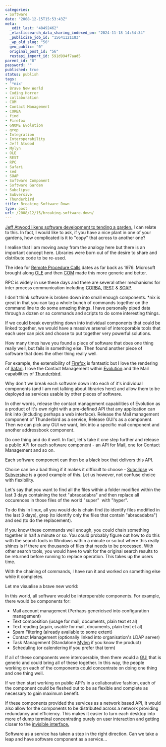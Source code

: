 ```yaml
---
categories:
- Software
date: "2008-12-15T15:53:43Z"
meta:
  _edit_last: "48492462"
  _elasticsearch_data_sharing_indexed_on: "2024-11-18 14:54:34"
  _publicize_job_id: "15641121183"
  _wp_old_slug: "56"
  geo_public: "0"
  original_post_id: "56"
  restapi_import_id: 591d994f7aad5
parent_id: "0"
password: ""
published: true
status: publish
tags:
- '*nix'
- Brave New World
- Coding Horror
- collaboration
- COM
- Contact Management
- CORBA
- find
- Firefox
- GNOME Evolution
- grep
- Integration
- Interoperability
- Jeff Atwood
- Mylyn
- OLE
- REST
- RPC
- Safari
- sed
- SOAP
- Software Component
- Software Garden
- Subclipse
- Subversive
- Thunderbird
title: Breaking Software Down
type: post
url: /2008/12/15/breaking-software-down/
---
```


[Jeff Atwood likens software development to tending a garden.](http://www.codinghorror.com/blog/archives/000987.html "Tending Your Software Garden")
I can relate to this. In fact, I would like to ask, if you have a nice plant in
one of your gardens, how complicated is it to "copy" that across to another one?

I realise that I am moving away from the analogy here but there is an important
concept here. Libraries were born out of the desire to share and distribute code
to be re-used.

The idea for
[Remote Procedure Calls](http://en.wikipedia.org/wiki/Remote_procedure_call "Remote Procedure Call")
dates as far back as 1976. Microsoft brought along
[OLE](http://en.wikipedia.org/wiki/Object_Linking_and_Embedding "Object Linking and Embedding")
and then
[COM](http://en.wikipedia.org/wiki/Component_Object_Model "Component Object Model")
made this more generic and better.

RPC is widely in use these days and there are several other mechanisms for inter
process communication including
[CORBA](http://en.wikipedia.org/wiki/CORBA "Common Object Request Broker Architecture"),
[REST](http://en.wikipedia.org/wiki/REST "Representational State Transfer") &
[SOAP](<http://en.wikipedia.org/wiki/SOAP_(protocol)> "Simple
Object Access Protocol").

<!--more-->

I don't think software is broken down into small enough components. \*nix is
great in that you can tag a whole bunch of commands together on the command line
to do some amazing things. I have personally piped data through a dozen or so
commands and scripts to do some interesting things.

If we could break everything down into individual components that could be
linked together, we would have a massive arsenal of interoporable tools that
each user can pick and choose to put together very powerful solutions.

How many times have you found a piece of software that does one thing really
well, but fails in something else. Then found another piece of software that
does the other thing really well.

For example, the extensibility of
[Firefox](http://www.mozilla.org/firefox "Firefox") is fantastic but I love the
rendering of [Safari](http://www.apple.com/safari/ "Safari Web Browser"). I love
the Contact Management within
[Evolution](http://projects.gnome.org/evolution/ "Evolution") and the Mail
capabilities of [Thunderbird](http://www.mozilla.org/thunderbird "Thunderbird").

Why don't we break each software down into each of it's individual components
(and I am not talking about libraries here) and allow them to be deployed as
services usable by other pieces of software.

In other words, release the contact management capabilities of Evolution as a
product of it's own right with a pre-defined API that any application can link
into (including perhaps a web interface). Release the Mail management component
of Thunderbird as a service, Release GUI's as a component. Then we can pick any
GUI we want, link into a specific mail component and another addressbook
component.

Do one thing and do it well. In fact, let's take it one step further and release
a public API for each software component - an API for Mail, one for Contact
Management and so on.

Each software component can then be a black box that delivers this API.

Choice can be a bad thing if it makes it difficult to choose -
[Subclipse](http://subclipse.tigris.org "Subclipse") vs
[Subversive](http://www.eclipse.org/subversive "Subversive") is a good example
of this. Let us however, not confuse choice with flexibility.

Let's say that you want to find all the files within a folder modified within
the last 3 days containing the text "abracadabra" and then replace all
occurences in those files of the world "super"  with "hyper".

To do this in linux, all you would do is chain find (to identify files modified
in the last 3 days), grep (to identify only the files that contain
"abracadabra") and sed (to do the replacement).

If you know these commands well enough, you could chain something together in
half a minute or so. You could probably figure out how to do this with the
search tools in Windows within a minute or so but where this really shines is if
there are thousands of files that needs to be processed. With other search
tools, you would have to wait for the original search results to be returned
before running to replace operation. This takes up the users time.

With the chaining of commands, I have run it and worked on something else while
it completes.

Let me visualise a brave new world:

In this world, all software would be interoperable components. For example,
there would be components for:

- Mail account management (Perhaps genericised into configuration management)
- Text composition (usage for mail, documents, plain text et al)
- Text reading (again, usable for mail, documents, plain text et al)
- Spam Filtering (already available to some extent)
- Contact Management (optionally linked into organisation's LDAP server)
- Task Management (Standalone
  [Mylyn](http://www.eclipse.org/mylyn/ "Eclipse - Mylyn") if you know the
  product)
- Scheduling (or calendering if you prefer that term)

If all of these components were interoperable, then there would a
[GUI](http://en.wikipedia.org/wiki/Graphical_user_interface "Graphical User Interface")
that is generic and could bring all of these together. In this way, the people
working on each of the components could concentrate on doing one thing and one
thing well.

If we then start working on public API's in a collaborative fashion, each of the
component could be fleshed out to be as flexible and complete as necessary to
gain maximum benefit.

If these components provided the services as a network based API, it would also
allow for the components to be distributed across a network providing redundancy
and efficiency. This makes it easier to turn each desktop into more of dump
terminal concentrating purely on user interaction and getting closer to the
[invisible interface.](http://drone-ah.com/2008/12/12/invisible-interface/ "Invisible Interface")

Software as a service has taken a step in the right direction. Can we take a
leap and have software component as a service...
